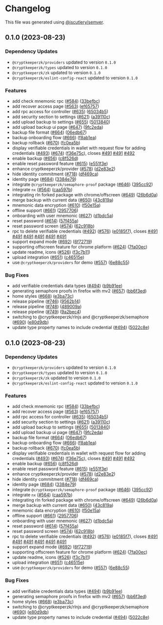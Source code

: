 # Changelog

This file was generated using [@jscutlery/semver](https://github.com/jscutlery/semver).

## 0.1.0 (2023-08-23)

### Dependency Updates

* `@cryptkeeperzk/providers` updated to version `0.1.0`
* `@cryptkeeperzk/types` updated to version `0.1.0`
* `@cryptkeeperzk/zk` updated to version `0.1.0`
* `@cryptkeeperzk/eslint-config-react` updated to version `0.1.0`

### Features

* add check mnemonic rpc ([#584](https://github.com/CryptKeeperZK/crypt-keeper-extension/issues/584)) ([33befbc](https://github.com/CryptKeeperZK/crypt-keeper-extension/commit/33befbc83912ba7226fb074d28a7ccbebf91f663))
* add recover access page ([#563](https://github.com/CryptKeeperZK/crypt-keeper-extension/issues/563)) ([ef65757](https://github.com/CryptKeeperZK/crypt-keeper-extension/commit/ef657578e051bdf35e6e35c146f4d85808ebf3c5))
* add rpc access for controller ([#635](https://github.com/CryptKeeperZK/crypt-keeper-extension/issues/635)) ([65034b5](https://github.com/CryptKeeperZK/crypt-keeper-extension/commit/65034b537fcf9bed95efeb543892aa0e873c132e))
* add security section to settings ([#621](https://github.com/CryptKeeperZK/crypt-keeper-extension/issues/621)) ([a39110c](https://github.com/CryptKeeperZK/crypt-keeper-extension/commit/a39110cb7e994d2443894bac8dadb1b20c55137f))
* add upload backup to settings ([#655](https://github.com/CryptKeeperZK/crypt-keeper-extension/issues/655)) ([5013840](https://github.com/CryptKeeperZK/crypt-keeper-extension/commit/50138406a72d93a8c4b7190869151ce339287ebe))
* add upload backup ui page ([#647](https://github.com/CryptKeeperZK/crypt-keeper-extension/issues/647)) ([9fc2eda](https://github.com/CryptKeeperZK/crypt-keeper-extension/commit/9fc2edad53b53f323020cb03e6523c96dce41258))
* backup file format ([#664](https://github.com/CryptKeeperZK/crypt-keeper-extension/issues/664)) ([06edb67](https://github.com/CryptKeeperZK/crypt-keeper-extension/commit/06edb672e83e8402943330fb7ca1b433d48ba7dc))
* backup onboarding flow ([#666](https://github.com/CryptKeeperZK/crypt-keeper-extension/issues/666)) ([f8ab1ea](https://github.com/CryptKeeperZK/crypt-keeper-extension/commit/f8ab1ea4a41834b864c44b368fb5054a2df45bef))
* backup rollback ([#670](https://github.com/CryptKeeperZK/crypt-keeper-extension/issues/670)) ([fc0ea5b](https://github.com/CryptKeeperZK/crypt-keeper-extension/commit/fc0ea5b055eadc38dbb796221e8154cc334fd837))
* display verifiable credentials in wallet with request flow for adding credentials ([#493](https://github.com/CryptKeeperZK/crypt-keeper-extension/issues/493)) ([#674](https://github.com/CryptKeeperZK/crypt-keeper-extension/issues/674)) ([f36e75c](https://github.com/CryptKeeperZK/crypt-keeper-extension/commit/f36e75ced7364ced01794f48296eee6d6e7e91d7)), closes [#491](https://github.com/CryptKeeperZK/crypt-keeper-extension/issues/491) [#491](https://github.com/CryptKeeperZK/crypt-keeper-extension/issues/491) [#492](https://github.com/CryptKeeperZK/crypt-keeper-extension/issues/492)
* enable backup ([#656](https://github.com/CryptKeeperZK/crypt-keeper-extension/issues/656)) ([c8f526d](https://github.com/CryptKeeperZK/crypt-keeper-extension/commit/c8f526d9e0c08d53943d4f2b5e799ec2ac20f28e))
* enable reset password feature  ([#615](https://github.com/CryptKeeperZK/crypt-keeper-extension/issues/615)) ([e551f3e](https://github.com/CryptKeeperZK/crypt-keeper-extension/commit/e551f3e7061ffa75c86c04c1f78bb319d2e81bcc))
* enhance cryptkeeperzk/provider ([#578](https://github.com/CryptKeeperZK/crypt-keeper-extension/issues/578)) ([d2e83e2](https://github.com/CryptKeeperZK/crypt-keeper-extension/commit/d2e83e289368f1845fa587161b8db1579b29fa64))
* hide identity commitment ([#718](https://github.com/CryptKeeperZK/crypt-keeper-extension/issues/718)) ([df469ca](https://github.com/CryptKeeperZK/crypt-keeper-extension/commit/df469ca61d46d479c5056d45e7b87302ff78653a))
* identity page ([#684](https://github.com/CryptKeeperZK/crypt-keeper-extension/issues/684)) ([3384e79](https://github.com/CryptKeeperZK/crypt-keeper-extension/commit/3384e79006a4aef46c698e083c2b29ad5eee9782))
* integrate `@cryptkeeperzk/semaphore-proof` package ([#646](https://github.com/CryptKeeperZK/crypt-keeper-extension/issues/646)) ([395cc92](https://github.com/CryptKeeperZK/crypt-keeper-extension/commit/395cc92cc921365d691e373b28ae6cfb6c658e26))
* integrate `nx` ([#564](https://github.com/CryptKeeperZK/crypt-keeper-extension/issues/564)) ([caa597b](https://github.com/CryptKeeperZK/crypt-keeper-extension/commit/caa597b7ba3acabd98502f8e860b482702887263))
* integrating rln forked package with chrome/offscreen ([#649](https://github.com/CryptKeeperZK/crypt-keeper-extension/issues/649)) ([26b6d0a](https://github.com/CryptKeeperZK/crypt-keeper-extension/commit/26b6d0a2984dd5778eaa87435ce2c78793bb4031))
* merge backup with current data ([#650](https://github.com/CryptKeeperZK/crypt-keeper-extension/issues/650)) ([43c819a](https://github.com/CryptKeeperZK/crypt-keeper-extension/commit/43c819abf3a09cbe8b0e1374df38dd46dc0be32b))
* mnemonic data encryption ([#610](https://github.com/CryptKeeperZK/crypt-keeper-extension/issues/610)) ([f50e15a](https://github.com/CryptKeeperZK/crypt-keeper-extension/commit/f50e15a6bf662aac196577261e9fbfe0a3b90528))
* offline support ([#661](https://github.com/CryptKeeperZK/crypt-keeper-extension/issues/661)) ([2957706](https://github.com/CryptKeeperZK/crypt-keeper-extension/commit/2957706276d7f9b55ed8dcbd68d9bfbc5cba866e))
* onboarding with user mnemonic ([#627](https://github.com/CryptKeeperZK/crypt-keeper-extension/issues/627)) ([d1bdc5a](https://github.com/CryptKeeperZK/crypt-keeper-extension/commit/d1bdc5a536466d56886a062956ef32ae8d4c4487))
* reset password ([#614](https://github.com/CryptKeeperZK/crypt-keeper-extension/issues/614)) ([57f455a](https://github.com/CryptKeeperZK/crypt-keeper-extension/commit/57f455a2c9fc2bf7c6bcf4791c865f85885441cd))
* reset password screen ([#574](https://github.com/CryptKeeperZK/crypt-keeper-extension/issues/574)) ([62c918b](https://github.com/CryptKeeperZK/crypt-keeper-extension/commit/62c918b5eb2644c9e72dd7e754eca2881db8801d))
* rpc to delete verifiable credentials ([#492](https://github.com/CryptKeeperZK/crypt-keeper-extension/issues/492)) ([#576](https://github.com/CryptKeeperZK/crypt-keeper-extension/issues/576)) ([e0185f7](https://github.com/CryptKeeperZK/crypt-keeper-extension/commit/e0185f7cb9eae0ee4503981b98ba6519285c7d87)), closes [#491](https://github.com/CryptKeeperZK/crypt-keeper-extension/issues/491) [#491](https://github.com/CryptKeeperZK/crypt-keeper-extension/issues/491) [#491](https://github.com/CryptKeeperZK/crypt-keeper-extension/issues/491) [#491](https://github.com/CryptKeeperZK/crypt-keeper-extension/issues/491) [#491](https://github.com/CryptKeeperZK/crypt-keeper-extension/issues/491) [#491](https://github.com/CryptKeeperZK/crypt-keeper-extension/issues/491)
* support expand mode ([#692](https://github.com/CryptKeeperZK/crypt-keeper-extension/issues/692)) ([6f72719](https://github.com/CryptKeeperZK/crypt-keeper-extension/commit/6f72719f433762632022169a2c3c9095c06bdf6e))
* supporting offscreen feature for chrome platform ([#624](https://github.com/CryptKeeperZK/crypt-keeper-extension/issues/624)) ([7fa00ec](https://github.com/CryptKeeperZK/crypt-keeper-extension/commit/7fa00ecb53cb23ba85db5f7656a10692e8c0774d))
* update readme, icons ([#526](https://github.com/CryptKeeperZK/crypt-keeper-extension/issues/526)) ([f3c7b11](https://github.com/CryptKeeperZK/crypt-keeper-extension/commit/f3c7b110316d195e7b72a7c7b6edba3ece744b81))
* upload integration ([#651](https://github.com/CryptKeeperZK/crypt-keeper-extension/issues/651)) ([c46515e](https://github.com/CryptKeeperZK/crypt-keeper-extension/commit/c46515ef4001a0bbd4b8fa63a090a42d6e2a1a62))
* use `@cryptkeeperzk/providers` for demo ([#557](https://github.com/CryptKeeperZK/crypt-keeper-extension/issues/557)) ([6e88c55](https://github.com/CryptKeeperZK/crypt-keeper-extension/commit/6e88c5540a153b0f3fb66480f472fbdac6b8e74d))


### Bug Fixes

* add verifiable credentials data types ([#494](https://github.com/CryptKeeperZK/crypt-keeper-extension/issues/494)) ([b9b91ee](https://github.com/CryptKeeperZK/crypt-keeper-extension/commit/b9b91eedc2fa176cb693025f50a07684b72816ed))
* generating semaphore proofs in firefox with mv2 ([#657](https://github.com/CryptKeeperZK/crypt-keeper-extension/issues/657)) ([bb6f3ed](https://github.com/CryptKeeperZK/crypt-keeper-extension/commit/bb6f3ed01d45c00517bb5ab7c6e822519c19504c))
* home styles ([#668](https://github.com/CryptKeeperZK/crypt-keeper-extension/issues/668)) ([e3ba73c](https://github.com/CryptKeeperZK/crypt-keeper-extension/commit/e3ba73cd5ae2925091f547d56728cd552fdb18e5))
* release pipeline ([#746](https://github.com/CryptKeeperZK/crypt-keeper-extension/issues/746)) ([9562b14](https://github.com/CryptKeeperZK/crypt-keeper-extension/commit/9562b14ef47a15ddae8f88ce64d131ecefb8123d))
* release pipeline ([#748](https://github.com/CryptKeeperZK/crypt-keeper-extension/issues/748)) ([489009a](https://github.com/CryptKeeperZK/crypt-keeper-extension/commit/489009a7f8c7fd55478450d84b69ab0bd8101a91))
* release pipeline ([#749](https://github.com/CryptKeeperZK/crypt-keeper-extension/issues/749)) ([9a2bec4](https://github.com/CryptKeeperZK/crypt-keeper-extension/commit/9a2bec43eb8cfc9765eb7dd10bd06ac761de3c2a))
* switching to @cryptkeeperzk/rlnjs and @cryptkeeperzk/semaphore ([#690](https://github.com/CryptKeeperZK/crypt-keeper-extension/issues/690)) ([e80d9db](https://github.com/CryptKeeperZK/crypt-keeper-extension/commit/e80d9db21d8187ec88408a02f8c7785347b9f541))
* update type property names to include credential ([#494](https://github.com/CryptKeeperZK/crypt-keeper-extension/issues/494)) ([5022c8e](https://github.com/CryptKeeperZK/crypt-keeper-extension/commit/5022c8ee253941d34faecc3bc8ecb98b2d1c3d1b))

## 0.1.0 (2023-08-23)

### Dependency Updates

* `@cryptkeeperzk/providers` updated to version `0.1.0`
* `@cryptkeeperzk/types` updated to version `0.1.0`
* `@cryptkeeperzk/zk` updated to version `0.1.0`
* `@cryptkeeperzk/eslint-config-react` updated to version `0.1.0`

### Features

* add check mnemonic rpc ([#584](https://github.com/CryptKeeperZK/crypt-keeper-extension/issues/584)) ([33befbc](https://github.com/CryptKeeperZK/crypt-keeper-extension/commit/33befbc83912ba7226fb074d28a7ccbebf91f663))
* add recover access page ([#563](https://github.com/CryptKeeperZK/crypt-keeper-extension/issues/563)) ([ef65757](https://github.com/CryptKeeperZK/crypt-keeper-extension/commit/ef657578e051bdf35e6e35c146f4d85808ebf3c5))
* add rpc access for controller ([#635](https://github.com/CryptKeeperZK/crypt-keeper-extension/issues/635)) ([65034b5](https://github.com/CryptKeeperZK/crypt-keeper-extension/commit/65034b537fcf9bed95efeb543892aa0e873c132e))
* add security section to settings ([#621](https://github.com/CryptKeeperZK/crypt-keeper-extension/issues/621)) ([a39110c](https://github.com/CryptKeeperZK/crypt-keeper-extension/commit/a39110cb7e994d2443894bac8dadb1b20c55137f))
* add upload backup to settings ([#655](https://github.com/CryptKeeperZK/crypt-keeper-extension/issues/655)) ([5013840](https://github.com/CryptKeeperZK/crypt-keeper-extension/commit/50138406a72d93a8c4b7190869151ce339287ebe))
* add upload backup ui page ([#647](https://github.com/CryptKeeperZK/crypt-keeper-extension/issues/647)) ([9fc2eda](https://github.com/CryptKeeperZK/crypt-keeper-extension/commit/9fc2edad53b53f323020cb03e6523c96dce41258))
* backup file format ([#664](https://github.com/CryptKeeperZK/crypt-keeper-extension/issues/664)) ([06edb67](https://github.com/CryptKeeperZK/crypt-keeper-extension/commit/06edb672e83e8402943330fb7ca1b433d48ba7dc))
* backup onboarding flow ([#666](https://github.com/CryptKeeperZK/crypt-keeper-extension/issues/666)) ([f8ab1ea](https://github.com/CryptKeeperZK/crypt-keeper-extension/commit/f8ab1ea4a41834b864c44b368fb5054a2df45bef))
* backup rollback ([#670](https://github.com/CryptKeeperZK/crypt-keeper-extension/issues/670)) ([fc0ea5b](https://github.com/CryptKeeperZK/crypt-keeper-extension/commit/fc0ea5b055eadc38dbb796221e8154cc334fd837))
* display verifiable credentials in wallet with request flow for adding credentials ([#493](https://github.com/CryptKeeperZK/crypt-keeper-extension/issues/493)) ([#674](https://github.com/CryptKeeperZK/crypt-keeper-extension/issues/674)) ([f36e75c](https://github.com/CryptKeeperZK/crypt-keeper-extension/commit/f36e75ced7364ced01794f48296eee6d6e7e91d7)), closes [#491](https://github.com/CryptKeeperZK/crypt-keeper-extension/issues/491) [#491](https://github.com/CryptKeeperZK/crypt-keeper-extension/issues/491) [#492](https://github.com/CryptKeeperZK/crypt-keeper-extension/issues/492)
* enable backup ([#656](https://github.com/CryptKeeperZK/crypt-keeper-extension/issues/656)) ([c8f526d](https://github.com/CryptKeeperZK/crypt-keeper-extension/commit/c8f526d9e0c08d53943d4f2b5e799ec2ac20f28e))
* enable reset password feature  ([#615](https://github.com/CryptKeeperZK/crypt-keeper-extension/issues/615)) ([e551f3e](https://github.com/CryptKeeperZK/crypt-keeper-extension/commit/e551f3e7061ffa75c86c04c1f78bb319d2e81bcc))
* enhance cryptkeeperzk/provider ([#578](https://github.com/CryptKeeperZK/crypt-keeper-extension/issues/578)) ([d2e83e2](https://github.com/CryptKeeperZK/crypt-keeper-extension/commit/d2e83e289368f1845fa587161b8db1579b29fa64))
* hide identity commitment ([#718](https://github.com/CryptKeeperZK/crypt-keeper-extension/issues/718)) ([df469ca](https://github.com/CryptKeeperZK/crypt-keeper-extension/commit/df469ca61d46d479c5056d45e7b87302ff78653a))
* identity page ([#684](https://github.com/CryptKeeperZK/crypt-keeper-extension/issues/684)) ([3384e79](https://github.com/CryptKeeperZK/crypt-keeper-extension/commit/3384e79006a4aef46c698e083c2b29ad5eee9782))
* integrate `@cryptkeeperzk/semaphore-proof` package ([#646](https://github.com/CryptKeeperZK/crypt-keeper-extension/issues/646)) ([395cc92](https://github.com/CryptKeeperZK/crypt-keeper-extension/commit/395cc92cc921365d691e373b28ae6cfb6c658e26))
* integrate `nx` ([#564](https://github.com/CryptKeeperZK/crypt-keeper-extension/issues/564)) ([caa597b](https://github.com/CryptKeeperZK/crypt-keeper-extension/commit/caa597b7ba3acabd98502f8e860b482702887263))
* integrating rln forked package with chrome/offscreen ([#649](https://github.com/CryptKeeperZK/crypt-keeper-extension/issues/649)) ([26b6d0a](https://github.com/CryptKeeperZK/crypt-keeper-extension/commit/26b6d0a2984dd5778eaa87435ce2c78793bb4031))
* merge backup with current data ([#650](https://github.com/CryptKeeperZK/crypt-keeper-extension/issues/650)) ([43c819a](https://github.com/CryptKeeperZK/crypt-keeper-extension/commit/43c819abf3a09cbe8b0e1374df38dd46dc0be32b))
* mnemonic data encryption ([#610](https://github.com/CryptKeeperZK/crypt-keeper-extension/issues/610)) ([f50e15a](https://github.com/CryptKeeperZK/crypt-keeper-extension/commit/f50e15a6bf662aac196577261e9fbfe0a3b90528))
* offline support ([#661](https://github.com/CryptKeeperZK/crypt-keeper-extension/issues/661)) ([2957706](https://github.com/CryptKeeperZK/crypt-keeper-extension/commit/2957706276d7f9b55ed8dcbd68d9bfbc5cba866e))
* onboarding with user mnemonic ([#627](https://github.com/CryptKeeperZK/crypt-keeper-extension/issues/627)) ([d1bdc5a](https://github.com/CryptKeeperZK/crypt-keeper-extension/commit/d1bdc5a536466d56886a062956ef32ae8d4c4487))
* reset password ([#614](https://github.com/CryptKeeperZK/crypt-keeper-extension/issues/614)) ([57f455a](https://github.com/CryptKeeperZK/crypt-keeper-extension/commit/57f455a2c9fc2bf7c6bcf4791c865f85885441cd))
* reset password screen ([#574](https://github.com/CryptKeeperZK/crypt-keeper-extension/issues/574)) ([62c918b](https://github.com/CryptKeeperZK/crypt-keeper-extension/commit/62c918b5eb2644c9e72dd7e754eca2881db8801d))
* rpc to delete verifiable credentials ([#492](https://github.com/CryptKeeperZK/crypt-keeper-extension/issues/492)) ([#576](https://github.com/CryptKeeperZK/crypt-keeper-extension/issues/576)) ([e0185f7](https://github.com/CryptKeeperZK/crypt-keeper-extension/commit/e0185f7cb9eae0ee4503981b98ba6519285c7d87)), closes [#491](https://github.com/CryptKeeperZK/crypt-keeper-extension/issues/491) [#491](https://github.com/CryptKeeperZK/crypt-keeper-extension/issues/491) [#491](https://github.com/CryptKeeperZK/crypt-keeper-extension/issues/491) [#491](https://github.com/CryptKeeperZK/crypt-keeper-extension/issues/491) [#491](https://github.com/CryptKeeperZK/crypt-keeper-extension/issues/491) [#491](https://github.com/CryptKeeperZK/crypt-keeper-extension/issues/491)
* support expand mode ([#692](https://github.com/CryptKeeperZK/crypt-keeper-extension/issues/692)) ([6f72719](https://github.com/CryptKeeperZK/crypt-keeper-extension/commit/6f72719f433762632022169a2c3c9095c06bdf6e))
* supporting offscreen feature for chrome platform ([#624](https://github.com/CryptKeeperZK/crypt-keeper-extension/issues/624)) ([7fa00ec](https://github.com/CryptKeeperZK/crypt-keeper-extension/commit/7fa00ecb53cb23ba85db5f7656a10692e8c0774d))
* update readme, icons ([#526](https://github.com/CryptKeeperZK/crypt-keeper-extension/issues/526)) ([f3c7b11](https://github.com/CryptKeeperZK/crypt-keeper-extension/commit/f3c7b110316d195e7b72a7c7b6edba3ece744b81))
* upload integration ([#651](https://github.com/CryptKeeperZK/crypt-keeper-extension/issues/651)) ([c46515e](https://github.com/CryptKeeperZK/crypt-keeper-extension/commit/c46515ef4001a0bbd4b8fa63a090a42d6e2a1a62))
* use `@cryptkeeperzk/providers` for demo ([#557](https://github.com/CryptKeeperZK/crypt-keeper-extension/issues/557)) ([6e88c55](https://github.com/CryptKeeperZK/crypt-keeper-extension/commit/6e88c5540a153b0f3fb66480f472fbdac6b8e74d))


### Bug Fixes

* add verifiable credentials data types ([#494](https://github.com/CryptKeeperZK/crypt-keeper-extension/issues/494)) ([b9b91ee](https://github.com/CryptKeeperZK/crypt-keeper-extension/commit/b9b91eedc2fa176cb693025f50a07684b72816ed))
* generating semaphore proofs in firefox with mv2 ([#657](https://github.com/CryptKeeperZK/crypt-keeper-extension/issues/657)) ([bb6f3ed](https://github.com/CryptKeeperZK/crypt-keeper-extension/commit/bb6f3ed01d45c00517bb5ab7c6e822519c19504c))
* home styles ([#668](https://github.com/CryptKeeperZK/crypt-keeper-extension/issues/668)) ([e3ba73c](https://github.com/CryptKeeperZK/crypt-keeper-extension/commit/e3ba73cd5ae2925091f547d56728cd552fdb18e5))
* switching to @cryptkeeperzk/rlnjs and @cryptkeeperzk/semaphore ([#690](https://github.com/CryptKeeperZK/crypt-keeper-extension/issues/690)) ([e80d9db](https://github.com/CryptKeeperZK/crypt-keeper-extension/commit/e80d9db21d8187ec88408a02f8c7785347b9f541))
* update type property names to include credential ([#494](https://github.com/CryptKeeperZK/crypt-keeper-extension/issues/494)) ([5022c8e](https://github.com/CryptKeeperZK/crypt-keeper-extension/commit/5022c8ee253941d34faecc3bc8ecb98b2d1c3d1b))
